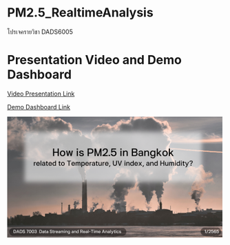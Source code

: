 # PM2.5_RealtimeAnalysis
โปรเจครายวิชา DADS6005 

# Presentation Video and Demo Dashboard
[Video Presentation Link](https://nida365-my.sharepoint.com/:v:/g/personal/pakawut_kam_stu_nida_ac_th/EST3su7bDjRAkkmALvyTpnoBAc9IRTClp2M4fauCUPmqRA)

[Demo Dashboard Link](https://nida365-my.sharepoint.com/:v:/g/personal/supisara_poo_stu_nida_ac_th/EYPwmkBUhURNoLwRMKCgZpoB1ShB637fT-ovC75-MdbP1w?e=Tq3goN)

<img src="https://github.com/TheeranatSri/PM2.5_RealtimeAnalysis/blob/main/images/1.png" style="width:500px;"/>
